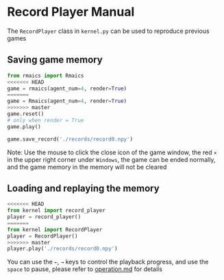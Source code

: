 # Record Player Manual

The `RecordPlayer` class in `kernel.py` can be used to reproduce previous games

## Saving game memory

```python
from rmaics import Rmaics
<<<<<<< HEAD
game = rmaics(agent_num=4, render=True)
=======
game = Rmaics(agent_num=4, render=True)
>>>>>>> master
game.reset()
# only when render = True
game.play()

game.save_record('./records/record0.npy')
```

Note: Use the mouse to click the close icon of the game window, the red `×` in the upper
right corner under `Windows`, the game can be ended normally, and the game memory in the memory will not be cleared

## Loading and replaying the memory

```python
<<<<<<< HEAD
from kernel import record_player
player = record_player()
=======
from kernel import RecordPlayer
player = RecordPlayer()
>>>>>>> master
player.play('./records/record0.npy')
```

You can use the `←`, `→` keys to control the playback progress, and use the `space` to pause,
please refer to [operation.md](./operation.md) for details